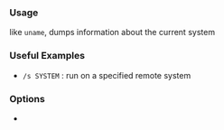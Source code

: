 ### Usage
like `uname`, dumps information about the current system


### Useful Examples
- `/s SYSTEM` : run on a specified remote system


### Options
- 